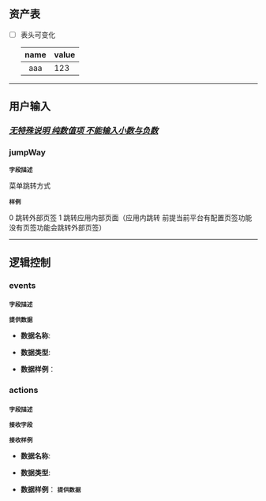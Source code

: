 ## 资产表
+ [ ] 表头可变化
  
   
  
   | name | value |
   | :--: | ----- |
   | aaa  | 123   |



---
## 用户输入 
###  <u>*无特殊说明 纯数值项 不能输入小数与负数*</u>

### jumpWay

**`字段描述`**

菜单跳转方式

**`样例`**

0 跳转外部页签 1 跳转应用内部页面（应用内跳转 前提当前平台有配置页签功能  没有页签功能会跳转外部页签）



---
## 逻辑控制
### events
#### 
**`字段描述`**

**`提供数据`**

+ **数据名称**:

+ **数据类型**:

+ **数据样例**：



### actions
#### 
**`字段描述`**

**`接收字段`**

**`接收样例`**

+ **数据名称**:

+ **数据类型**:

+ **数据样例**：
  **`提供数据`**
  
  
